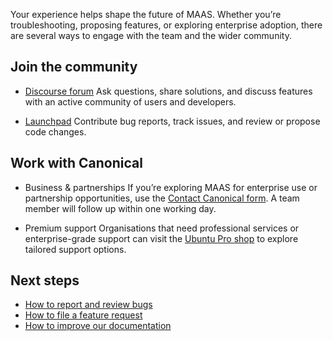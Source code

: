
Your experience helps shape the future of MAAS. Whether you’re troubleshooting, proposing features, or exploring enterprise adoption, there are several ways to engage with the team and the wider community.


## Join the community

- [Discourse forum](https://discourse.maas.io/)
  Ask questions, share solutions, and discuss features with an active community of users and developers.

- [Launchpad](https://launchpad.net/maas)
  Contribute bug reports, track issues, and review or propose code changes.


## Work with Canonical

- Business & partnerships
  If you’re exploring MAAS for enterprise use or partnership opportunities, use the [Contact Canonical form](https://canonical.com/maas/contact-us). A team member will follow up within one working day.

- Premium support
  Organisations that need professional services or enterprise-grade support can visit the [Ubuntu Pro shop](https://buy.ubuntu.com/) to explore tailored support options.


## Next steps

- [How to report and review bugs](https://canonical.com/maas/docs/how-to-report-and-review-bugs)
- [How to file a feature request](https://canonical.com/maas/docs/how-to-request-features)
- [How to improve our documentation](https://canonical.com/maas/docs/how-to-contribute-to-maas-documentation)
